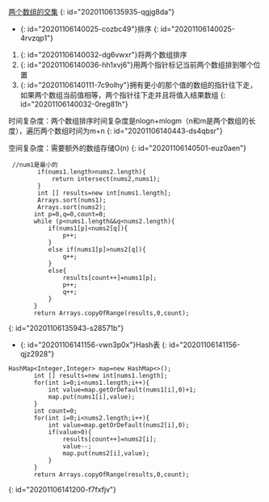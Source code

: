 [两个数组的交集](https://leetcode-cn.com/problems/intersection-of-two-arrays-ii/)
{: id="20201106135935-qgjg8da"}

* {: id="20201106140025-cozbc49"}排序
{: id="20201106140025-4rvzqp1"}

1. {: id="20201106140032-dg6vwxr"}将两个数组排序
2. {: id="20201106140036-hh1xvj6"}用两个指针标记当前两个数组排到哪个位置
3. {: id="20201106140111-7c9olhy"}拥有更小的那个值的数组的指针往下走，如果两个数组当前值相等，两个指针往下走并且将值入结果数组
{: id="20201106140032-0reg81h"}

时间复杂度：两个数组排序时间复杂度是nlogn+mlogm（n和m是两个数组的长度），遍历两个数组时间为m+n
{: id="20201106140443-ds4qbsr"}

空间复杂度：需要额外的数组存储O(n)
{: id="20201106140501-euz0aen"}

```
 //num1是最小的
        if(nums1.length>nums2.length){
            return intersect(nums2,nums1);
        }
        int [] results=new int[nums1.length];
        Arrays.sort(nums1);
        Arrays.sort(nums2);
       int p=0,q=0,count=0;
       while (p<nums1.length&&q<nums2.length){
           if(nums1[p]<nums2[q]){
               p++;
           }
           else if(nums1[p]>nums2[q]){
               q++;
           }
           else{
               results[count++]=nums1[p];
               p++;
               q++;
           }
       }
       return Arrays.copyOfRange(results,0,count);
```
{: id="20201106135943-s28571b"}

* {: id="20201106141156-vwn3p0x"}Hash表
{: id="20201106141156-qjz2928"}

```
HashMap<Integer,Integer> map=new HashMap<>();
       int [] results=new int[nums1.length];
       for(int i=0;i<nums1.length;i++){
           int value=map.getOrDefault(nums1[i],0)+1;
           map.put(nums1[i],value);
       }
       int count=0;
       for(int i=0;i<nums2.length;i++){
           int value=map.getOrDefault(nums2[i],0);
           if(value>0){
               results[count++]=nums2[i];
               value--;
               map.put(nums2[i],value);
           }
       }
       return Arrays.copyOfRange(results,0,count);
```
{: id="20201106141200-f7fxfjv"}
